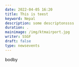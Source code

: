 ```yaml
---
date: 2022-04-05 16:20
title: This is teest
keyword: Nepal
description: some descriptonssss
duration: .
mainimage: /img/ktmairport.jpg
writer: SSGF
draft: false
type: newsevents
---
```

bodby